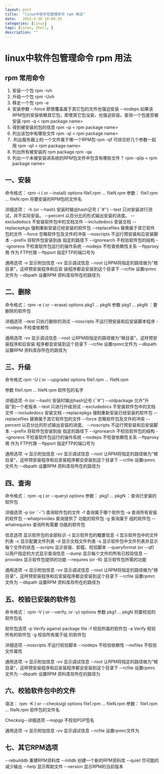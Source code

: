 ```yaml
---
layout: post
title:  "linux中软件包管理命令 rpm 用法"
date:   2015-3-30 10:09:35
categories: [Linux]
tags: [Linux, Shell, ]
description: ""
---
```


# linux中软件包管理命令 rpm 用法

## rpm 常用命令
1. 安装一个包 rpm -ivh
2. 升级一个包 rpm -Uvh
3. 移走一个包 rpm -e
4. 安装参数 --force 即使覆盖属于其它包的文件也强迫安装 --nodeps 如果该RPM包的安装依赖其它包，即使其它包没装，也强迫安装。查询一个包是否被安装 rpm -q < rpm package name>
5. 得到被安装的包的信息 rpm -qi < rpm package name>
6. 列出该包中有哪些文件 rpm -ql < rpm package name>
7. .列出服务器上的一个文件属于哪一个RPM包 rpm -qf 可综合好几个参数一起用 rpm -qil < rpm package name>
8. 列出所有被安装的 rpm package rpm -qa
9. 列出一个未被安装进系统的RPM包文件中包含有哪些文件？ rpm -qilp < rpm package name>

## 一、安装 
命令格式： rpm -i ( or --install) options file1.rpm ... fileN.rpm
参数： file1.rpm ... fileN.rpm 将要安装的RPM包的文件名

详细选项： -h (or --hash) 安装时输出hash记号 (``#'') --test 只对安装进行测试，并不实际安装。 --percent 以百分比的形式输出安装的进度。 --excludedocs 不安装软件包中的文档文件 --includedocs 安装文档 --replacepkgs 强制重新安装已经安装的软件包 --replacefiles 替换属于其它软件包的文件 --force 忽略软件包及文件的冲突 --noscripts 不运行预安装和后安装脚本 --prefix 将软件包安装到由 指定的路径下 --ignorearch 不校验软件包的结构 --ignoreos 不检查软件包运行的操作系统 --nodeps 不检查依赖性关系 --ftpproxy 用 作为 FTP代理 --ftpport 指定FTP的端口号为

通用选项 -v 显示附加信息 -vv 显示调试信息 --root 让RPM将指定的路径做为"根目录"，这样预安装程序和后安 装程序都会安装到这个目录下 --rcfile 设置rpmrc文件为 --dbpath 设置RPM 资料库存所在的路径为

## 二、删除
命令格式： rpm -e ( or --erase) options pkg1 ... pkgN
参数 pkg1 ... pkgN ：要删除的软件包

详细选项 --test 只执行删除的测试 --noscripts 不运行预安装和后安装脚本程序 --nodeps 不检查依赖性

通用选项 -vv 显示调试信息 --root 让RPM将指定的路径做为"根目录"，这样预安装程序和后安装 程序都会安装到这个目录下 --rcfile 设置rpmrc文件为 --dbpath 设置RPM 资料库存所在的路径为

## 三、升级
命令格式 rpm -U ( or --upgrade) options file1.rpm ... fileN.rpm

参数 file1.rpm ... fileN.rpm 软件包的名字

详细选项 -h (or --hash) 安装时输出hash记号 (``#'') --oldpackage 允许"升级"到一个老版本 --test 只进行升级测试 --excludedocs 不安装软件包中的文档文件 --includedocs 安装文档 --replacepkgs 强制重新安装已经安装的软件包 --replacefiles 替换属于其它软件包的文件 --force 忽略软件包及文件的冲突 --percent 以百分比的形式输出安装的进度。 --noscripts 不运行预安装和后安装脚本 --prefix 将软件包安装到由 指定的路径下 --ignorearch 不校验软件包的结构 --ignoreos 不检查软件包运行的操作系统 --nodeps 不检查依赖性关系 --ftpproxy 用 作为 FTP代理 --ftpport 指定FTP的端口号为

通用选项 -v 显示附加信息 -vv 显示调试信息 --root 让RPM将指定的路径做为"根目录"，这样预安装程序和后安装程序都会安装到这个目录下 --rcfile 设置rpmrc文件为 --dbpath 设置RPM 资料库存所在的路径为

## 四、查询 
命令格式： rpm -q ( or --query) options
参数： pkg1 ... pkgN ：查询已安装的软件包

详细选项 -p (or ``-'') 查询软件包的文件 -f 查询属于哪个软件包 -a 查询所有安装的软件包 --whatprovides 查询提供了 功能的软件包 -g 查询属于 组的软件包 --whatrequires 查询所有需要 功能的软件包

信息选项 显示软件包的全部标识 -i 显示软件包的概要信息 -l 显示软件包中的文件列表 -c 显示配置文件列表 -d 显示文档文件列表 -s 显示软件包中文件列表并显示每个文件的状态 --scripts 显示安装、卸载、校验脚本 --queryformat (or --qf) 以用户指定的方式显示查询信息 --dump 显示每个文件的所有已校验信息 --provides 显示软件包提供的功能 --requires (or -R) 显示软件包所需的功能

通用选项 -v 显示附加信息 -vv 显示调试信息 --root 让RPM将指定的路径做为"根目录"，这样预安装程序和后安装程序都会安装到这个目录下 --rcfile 设置rpmrc文件为 --dbpath 设置RPM 资料库存所在的路径为

## 五、校验已安装的软件包 
命令格式： rpm -V ( or --verify, or -y) options
参数 pkg1 ... pkgN 将要校验的软件包名

软件包选项 -p Verify against package file -f 校验所属的软件包 -a Verify 校验所有的软件包 -g 校验所有属于组 的软件包

详细选项 --noscripts 不运行校验脚本 --nodeps 不校验依赖性 --nofiles 不校验文件属性

通用选项 -v 显示附加信息 -vv 显示调试信息 --root 让RPM将指定的路径做为"根目录"，这样预安装程序和后安装程序都会安装到这个目录下 --rcfile 设置rpmrc文件为 --dbpath 设置RPM 资料库存所在的路径为

## 六、校验软件包中的文件 
语法： rpm -K ( or --checksig) options file1.rpm ... fileN.rpm
参数： file1.rpm ... fileN.rpm 软件包的文件名

Checksig--详细选项 --nopgp 不校验PGP签名

通用选项 -v 显示附加信息 -vv 显示调试信息 --rcfile 设置rpmrc文件为

## 七、其它RPM选项 
--rebuilddb 重建RPM资料库 
--initdb 创建一个新的RPM资料库 
--quiet 尽可能的减少输出 
--help 显示帮助文件 --version 显示RPM的当前版本
